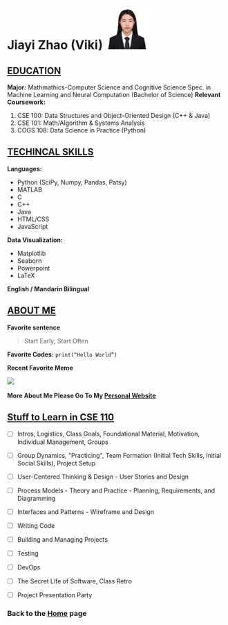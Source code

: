 # Jiayi Zhao (Viki) <img src="Viki.jpg" width="100">


## [EDUCATION](#education)
  **Major:** Mathmathics-Computer Science and Cognitive Science Spec. in Machine Learning and Neural Computation (Bachelor of Science)
  **Relevant Coursework:**
  1. CSE 100: Data Structures and Object-Oriented Design (C++ & Java)
  2. CSE 101: Math/Algorithm & Systems Analysis
  3. COGS 108: Data Science in Practice (Python)

## [TECHINCAL SKILLS](#techincal-skills)
**Languages:**
- Python (SciPy, Numpy, Pandas, Patsy)
- MATLAB
- C
- C++
- Java
- HTML/CSS
- JavaScript

**Data Visualization:**
- Matplotlib
- Seaborn
- Powerpoint
- LaTeX

**English / Mandarin Bilingual**

## [ABOUT ME](#about-me)
**Favorite sentence**
> Start Early, Start Often

**Favorite Codes:**
``print(“Hello World”)``

**Recent Favorite Meme**

<img src="https://i.kym-cdn.com/photos/images/original/001/679/418/0ae.jpg" width="400">

**More About Me Please Go To My [Personal Website](https://vikizzz.github.io)**

## [Stuff to Learn in CSE 110](#stuff-to-learn-in-cse-110)
- [ ] Intros, Logistics, Class Goals, Foundational Material, Motivation, Individual Management, Groups
- [ ] Group Dynamics, "Practicing",  Team Formation (Initial Tech Skills, Initial Social Skills), Project Setup
- [ ] User-Centered Thinking & Design - User Stories and Design
- [ ] Process Models - Theory and Practice - Planning, Requirements, and Diagramming
- [ ] Interfaces and Patterns - Wireframe and Design
- [ ] Writing Code 
- [ ] Building and Managing Projects
- [ ] Testing 
- [ ] DevOps
- [ ] The Secret Life of Software, Class Retro
- [ ] Project Presentation Party


### Back to the [Home](README.md) page